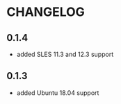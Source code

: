 # CHANGELOG

## 0.1.4

*  added SLES 11.3 and 12.3 support

## 0.1.3

*  added Ubuntu 18.04 support
